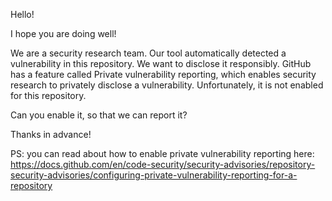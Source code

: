 Hello!

I hope you are doing well!

We are a security research team. Our tool automatically detected a vulnerability in this repository. We want to disclose it responsibly. GitHub has a feature called Private vulnerability reporting, which enables security research to privately disclose a vulnerability. Unfortunately, it is not enabled for this repository.

Can you enable it, so that we can report it?

Thanks in advance!

PS: you can read about how to enable private vulnerability reporting here: https://docs.github.com/en/code-security/security-advisories/repository-security-advisories/configuring-private-vulnerability-reporting-for-a-repository
